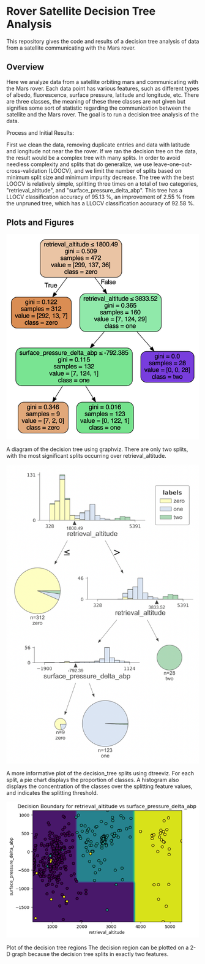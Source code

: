 # Rover Satellite Decision Tree Analysis

This repository gives the code and results of a decision tree analysis of data from a satellite communicating with the Mars rover.

## Overview

Here we analyze data from a satellite orbiting mars and communicating with the Mars rover.  Each data point has various features, such as different types of albedo, fluorescence, surface pressure, latitude and longitude, etc. There are three classes, the meaning of these three classes are not given but signifies some sort of statistic regarding the communication between the satellite and the Mars rover. The goal is to run a decision tree analysis of the data.

Process and Initial Results:

First we clean the data, removing duplicate entries and data with latitude and longitude not near the the rover. If we ran the decision tree on the data, the result would be a complex tree with many splits. In order to avoid needless complexity and splits that do generalize, we use leave-one-out-cross-validation (LOOCV), and we limit the number of splits based on minimum split size and minimum impurity decrease. The tree with the best LOOCV is relatively simple, splitting three times on a total of two categories, "retrieval_altitude", and "surface_pressure_delta_abp". This tree has a LLOCV classification accuracy of 95.13 \%, an improvement of 2.55 \% from the unpruned tree, which has a LLOCV classification accuracy of 92.58 \%.

## Plots and Figures
![](images/decision_tree.png)

A diagram of the decision tree using graphviz. There are only two splits, with the most significant splits occurring over retrieval_altitude.

![](images/splits_data.png)

A more informative plot of the decision_tree splits using dtreeviz. For each split, a pie chart displays the proportion of classes. A histogram also displays the concentration of the classes over the splitting feature values, and indicates the splitting threshold.

![](images/class_regions.png)

Plot of the decision tree regions The decision region can be plotted on a 2-D graph because the decision tree splits in exactly two features.